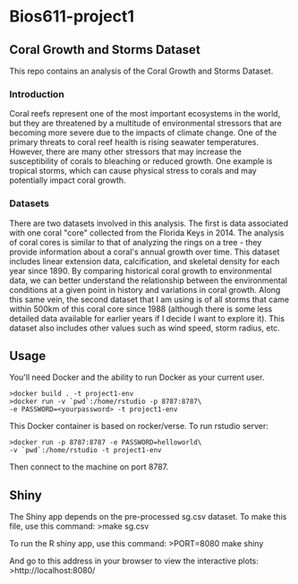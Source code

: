 Bios611-project1
===========
Coral Growth and Storms  Dataset
---------

This repo contains an analysis of the Coral Growth and Storms Dataset.

### Introduction

Coral reefs represent one of the most important ecosystems in the world, but they are threatened by a multitude of environmental stressors that are becoming more severe due to the impacts of climate change. One of the primary threats to coral reef health is rising seawater temperatures. However, there are many other stressors that may increase the susceptibility of corals to bleaching or reduced growth. One example is tropical storms, which can cause physical stress to corals and may potentially impact coral growth.

### Datasets

There are two datasets involved in this analysis. The first is data associated with one coral "core" collected from the Florida Keys in 2014. The analysis of coral cores is similar to that of analyzing the rings on a tree - they provide information about a coral's annual growth over time. This dataset includes linear extension data, calcification, and skeletal density for each year since 1890. By comparing historical coral growth to environmental data, we can better understand the relationship between the environmental conditions at a given point in history and variations in coral growth. Along this same vein, the second dataset that I am using is of all storms that came within 500km of this coral core since 1988 (although there is some less detailed data available for earlier years if I decide I want to explore it). This dataset also includes other values such as wind speed, storm radius, etc.

Usage
------

You'll need Docker and the ability to run Docker as your current user.

    >docker build . -t project1-env
    >docker run -v `pwd`:/home/rstudio -p 8787:8787\
    -e PASSWORD=<yourpassword> -t project1-env


This Docker container is based on rocker/verse. To run rstudio server:

    >docker run -p 8787:8787 -e PASSWORD=helloworld\
    -v `pwd`:/home/rstudio -t project1-env

Then connect to the machine on port 8787.

Shiny
------
The Shiny app depends on the pre-processed sg.csv dataset.
To make this file, use this command:
    >make sg.csv

To run the R shiny app, use this command:
    >PORT=8080 make shiny
    
And go to this address in your browser to view the interactive plots:
    >http://localhost:8080/
